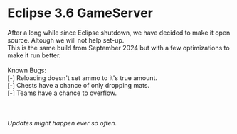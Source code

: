 # Eclipse 3.6 GameServer

After a long while since Eclipse shutdown, we have decided to make it open source. Altough we will not help set-up.
<br/>
This is the same build from September 2024 but with a few optimizations to make it run better.
<br/>
<br/>
Known Bugs:
<br/>
[-] Reloading doesn't set ammo to it's true amount.
<br/>
[-] Chests have a chance of only dropping mats.
<br/>
[-] Teams have a chance to overflow.
<br/>
<br/>
<br/>
<br/>
*Updates might happen ever so often.*